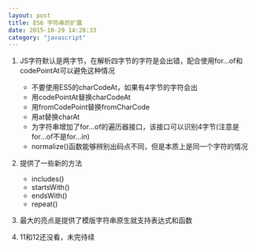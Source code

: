 ```yaml
---
layout: post
title: ES6 字符串的扩展
date: 2015-10-29 14:28:33
category: "javascript"
---
```


1. JS字符默认是两字节，在解析四字节的字符是会出错，配合使用for...of和codePointAt可以避免这种情况
	- 不要使用ES5的charCodeAt，如果有4字节的字符会出
	- 用codePointAt替换charCodeAt
	- 用fromCodePoint替换fromCharCode
	- 用at替换charAt
	- 为字符串增加了for...of的遍历器接口，该接口可以识别4字节(注意是for...of不是for...in)
	- normalize()函数能够辨别出码点不同，但是本质上是同一个字符的情况

2. 提供了一些新的方法
	- includes()
	- startsWith()
	- endsWith()
	- repeat()
	
3. 最大的亮点是提供了模版字符串原生就支持表达式和函数

4. 11和12还没看，未完待续

